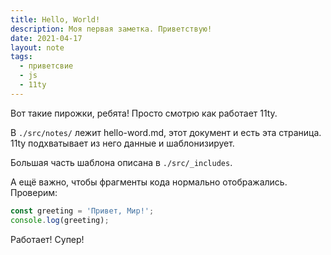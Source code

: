 ```yaml
---
title: Hello, World!
description: Моя первая заметка. Приветствую!
date: 2021-04-17
layout: note
tags: 
  - приветсвие 
  - js
  - 11ty
---
```

Вот такие пирожки, ребята! Просто смотрю как работает 11ty.

В `./src/notes/` лежит hello-word.md, этот документ и есть эта страница.
11ty подхватывает из него данные и шаблонизирует.

Большая часть шаблона описана в `./src/_includes`.

А ещё важно, чтобы фрагменты кода нормально отображались. Проверим:

```js
const greeting = 'Привет, Мир!';
console.log(greeting);
```

Работает! Супер!

